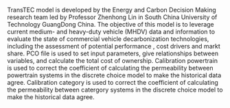 TransTEC model is developed by the Energy and Carbon Decision Making research team led by Professor Zhenhong Lin in South China University of Technology GuangDong China. 
The objective of this model is to leverage current medium- and heavy-duty vehicle (MHDV) data and information to evaluate the state of commercial vehicle decarbonization technologies, including the assessment of potential performance , cost drivers and markt share.
PCO file is used to set input parameters, give relationships between variables, and calculate the total cost of ownership.
Calibration powertrain is used to correct the coefficient of calculating the permeability between powertrain systems in the discrete choice model to make the historical data agree.
Calibration category is used to correct the coefficient of calculating the permeability between catergory systems in the discrete choice model to make the historical data agree.

